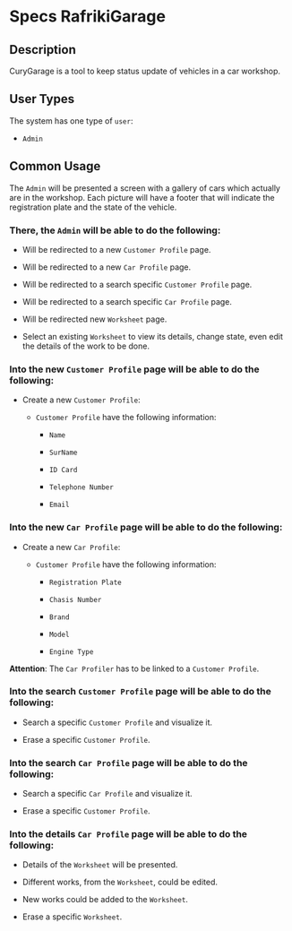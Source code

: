 # Specs RafrikiGarage

## Description

CuryGarage is a tool to keep status update of vehicles in a car workshop.

## User Types

The system has one type of `user`:

* `Admin`

## Common Usage

The `Admin` will be presented a screen with a gallery of cars which actually
are in the workshop. Each picture will have a footer that will indicate
the registration plate and the state of the vehicle.

### There, the `Admin` will be able to do the following:

* Will be redirected to a new `Customer Profile` page.

* Will be redirected to a new `Car Profile` page.

* Will be redirected to a search specific `Customer Profile` page.

* Will be redirected to a search specific `Car Profile` page.

* Will be redirected  new `Worksheet` page.

* Select an existing `Worksheet` to view its details, change state, even edit the 
details of the work to be done.

### Into the  new `Customer Profile` page will be able to do the following:

* Create a new `Customer Profile`: 

  * `Customer Profile` have the following information:
  
    * `Name`
    
    * `SurName`
    
    * `ID Card`
    
    * `Telephone Number`
    
    * `Email`

### Into the new `Car Profile` page will be able to do the following:

* Create a new `Car Profile`:

    * `Customer Profile` have the following information:
  
        * `Registration Plate`
      
        * `Chasis Number`
      
        * `Brand`
      
        * `Model`
      
        * `Engine Type`

__Attention__: The `Car Profiler` has to be linked to a `Customer Profile`.

### Into the search `Customer Profile` page will be able to do the following:

* Search a specific `Customer Profile` and visualize it.

* Erase a specific `Customer Profile`.

### Into the search `Car Profile` page will be able to do the following:

* Search a specific `Car Profile` and visualize it.

* Erase a specific `Customer Profile`.

### Into the details `Car Profile` page will be able to do the following:

* Details of the `Worksheet` will be presented.

* Different works, from the `Worksheet`, could be edited.

* New works could be added to the `Worksheet`.

* Erase a specific `Worksheet`.
